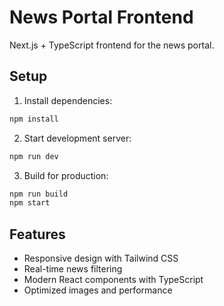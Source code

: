 # News Portal Frontend

Next.js + TypeScript frontend for the news portal.

## Setup

1. Install dependencies:
```bash
npm install
```

2. Start development server:
```bash
npm run dev
```

3. Build for production:
```bash
npm run build
npm start
```

## Features

- Responsive design with Tailwind CSS
- Real-time news filtering
- Modern React components with TypeScript
- Optimized images and performance